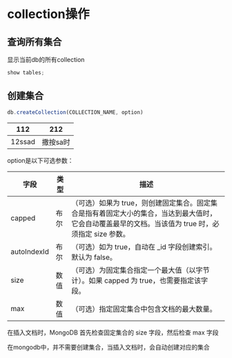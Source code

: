 # collection操作

## 查询所有集合
显示当前db的所有collection
```javascript
show tables;
```

## 创建集合
```javascript
db.createCollection(COLLECTION_NAME, option)
```
|112|212|
|---|----|
|12ssad|撒按sa时|

option是以下可选参数：

|字段|类型|描述|
|----|----|----|
|capped|布尔|（可选）如果为 true，则创建固定集合。固定集合是指有着固定大小的集合，当达到最大值时，它会自动覆盖最早的文档。当该值为 true 时，必须指定 size 参数。|
|autoIndexId|布尔|（可选）如为 true，自动在 _id 字段创建索引。默认为 false。|
|size|数值|（可选）为固定集合指定一个最大值（以字节计）。如果 capped 为 true，也需要指定该字段。|
|max|数值|（可选）指定固定集合中包含文档的最大数量。|

在插入文档时，MongoDB 首先检查固定集合的 size 字段，然后检查 max 字段

在mongodb中，并不需要创建集合，当插入文档时，会自动创建对应的集合